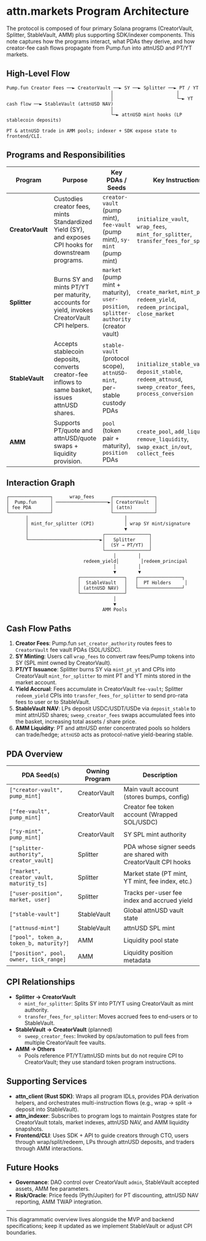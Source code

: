 # attn.markets Program Architecture

The protocol is composed of four primary Solana programs (CreatorVault, Splitter, StableVault, AMM) plus supporting SDK/indexer components. This note captures how the programs interact, what PDAs they derive, and how creator-fee cash flows propagate from Pump.fun into attnUSD and PT/YT markets.

## High-Level Flow

```
Pump.fun Creator Fees ──► CreatorVault ──► SY ──► Splitter ──► PT / YT
                                      │                       │
                                      │                       └─► YT cash flow ──► StableVault (attnUSD NAV)
                                      │
                                      └─► attnUSD mint hooks (LP stablecoin deposits)

PT & attnUSD trade in AMM pools; indexer + SDK expose state to frontend/CLI.
```

## Programs and Responsibilities

| Program        | Purpose                                                                 | Key PDAs / Seeds                                              | Key Instructions                                                                                  |
|----------------|-------------------------------------------------------------------------|----------------------------------------------------------------|----------------------------------------------------------------------------------------------------|
| **CreatorVault** | Custodies creator fees, mints Standardized Yield (SY), and exposes CPI hooks for downstream programs. | `creator-vault` (pump mint), `fee-vault` (pump mint), `sy-mint` (pump mint)                      | `initialize_vault`, `wrap_fees`, `mint_for_splitter`, `transfer_fees_for_splitter`                |
| **Splitter**     | Burns SY and mints PT/YT per maturity, accounts for yield, invokes CreatorVault CPI helpers.            | `market` (pump mint + maturity), `user-position`, `splitter-authority` (creator vault)           | `create_market`, `mint_pt_yt`, `redeem_yield`, `redeem_principal`, `close_market`                 |
| **StableVault**  | Accepts stablecoin deposits, converts creator-fee inflows to same basket, issues attnUSD shares.         | `stable-vault` (protocol scope), `attnUSD-mint`, per-stable custody PDAs                         | `initialize_stable_vault`, `deposit_stable`, `redeem_attnusd`, `sweep_creator_fees`, `process_conversion` |
| **AMM**          | Supports PT/quote and attnUSD/quote swaps + liquidity provision.                                          | `pool` (token pair + maturity), `position` PDAs                                                   | `create_pool`, `add_liquidity`, `remove_liquidity`, `swap_exact_in/out`, `collect_fees`           |

## Interaction Graph

```
┌───────────────┐      wrap_fees      ┌───────────────┐
│  Pump.fun     │ ───────────────────►│ CreatorVault  │
│ fee PDA       │                     │ (attn)        │
└───────────────┘                     └───────────────┘
       │                                   │
       │ mint_for_splitter (CPI)           │ wrap SY mint/signature
       │                                   ▼
       │                           ┌────────────────┐
       └──────────────────────────►│   Splitter     │
                                   │  (SY → PT/YT)  │
                                   └────────────────┘
                                       │        │
                            redeem_yield│        │redeem_principal
                                       │        │
                                       ▼        ▼
                          ┌────────────────┐   ┌────────────────┐
                          │  StableVault   │   │  PT Holders     │
                          │ (attnUSD NAV)  │   └────────────────┘
                          └────────────────┘
                                       │
                                       ▼
                                   AMM Pools
```

## Cash Flow Paths

1. **Creator Fees**: Pump.fun `set_creator_authority` routes fees to `CreatorVault` fee vault PDAs (SOL/USDC).
2. **SY Minting**: Users call `wrap_fees` to convert raw fees/Pump tokens into SY (SPL mint owned by CreatorVault).
3. **PT/YT Issuance**: Splitter burns SY via `mint_pt_yt` and CPIs into CreatorVault `mint_for_splitter` to mint PT and YT mints stored in the market account.
4. **Yield Accrual**: Fees accumulate in CreatorVault `fee-vault`; Splitter `redeem_yield` CPIs into `transfer_fees_for_splitter` to send pro-rata fees to user or to StableVault.
5. **StableVault NAV**: LPs deposit USDC/USDT/USDe via `deposit_stable` to mint attnUSD shares; `sweep_creator_fees` swaps accumulated fees into the basket, increasing total assets / share price.
6. **AMM Liquidity**: PT and attnUSD enter concentrated pools so holders can trade/hedge; `attnUSD` acts as protocol-native yield-bearing stable.

## PDA Overview

| PDA Seed(s)                               | Owning Program | Description                                     |
|-------------------------------------------|----------------|-------------------------------------------------|
| `["creator-vault", pump_mint]`            | CreatorVault   | Main vault account (stores bumps, config)       |
| `["fee-vault", pump_mint]`                | CreatorVault   | Creator fee token account (Wrapped SOL/USDC)    |
| `["sy-mint", pump_mint]`                  | CreatorVault   | SY SPL mint authority                           |
| `["splitter-authority", creator_vault]`   | Splitter       | PDA whose signer seeds are shared with CreatorVault CPI hooks |
| `["market", creator_vault, maturity_ts]`  | Splitter       | Market state (PT mint, YT mint, fee index, etc.)|
| `["user-position", market, user]`         | Splitter       | Tracks per-user fee index and accrued yield     |
| `["stable-vault"]`                        | StableVault    | Global attnUSD vault state                      |
| `["attnusd-mint"]`                        | StableVault    | attnUSD SPL mint                                |
| `["pool", token_a, token_b, maturity?]`   | AMM            | Liquidity pool state                            |
| `["position", pool, owner, tick_range]`   | AMM            | Liquidity position metadata                     |

## CPI Relationships

- **Splitter → CreatorVault**
  - `mint_for_splitter`: Splits SY into PT/YT using CreatorVault as mint authority.
  - `transfer_fees_for_splitter`: Moves accrued fees to end-users or to StableVault.
- **StableVault → CreatorVault** (planned)
  - `sweep_creator_fees`: Invoked by ops/automation to pull fees from multiple CreatorVault fee vaults.
- **AMM → Others**
  - Pools reference PT/YT/attnUSD mints but do not require CPI to CreatorVault; they use standard token program instructions.

## Supporting Services

- **attn_client (Rust SDK)**: Wraps all program IDLs, provides PDA derivation helpers, and orchestrates multi-instruction flows (e.g., wrap → split → deposit into StableVault).
- **attn_indexer**: Subscribes to program logs to maintain Postgres state for CreatorVault totals, market indexes, attnUSD NAV, and AMM liquidity snapshots.
- **Frontend/CLI**: Uses SDK + API to guide creators through CTO, users through wrap/split/redeem, LPs through attnUSD deposits, and traders through AMM interactions.

## Future Hooks

- **Governance**: DAO control over CreatorVault `admin`, StableVault accepted assets, AMM fee parameters.
- **Risk/Oracle**: Price feeds (Pyth/Jupiter) for PT discounting, attnUSD NAV reporting, AMM TWAP integration.

---

This diagrammatic overview lives alongside the MVP and backend specifications; keep it updated as we implement StableVault or adjust CPI boundaries.
